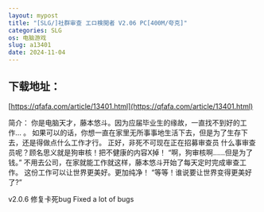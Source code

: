 ```yaml
---
layout: mypost
title: "[SLG/]社群审查 エロ検閲者 V2.06 PC[400M/夸克]"
categories: SLG
os: 电脑游戏
slug: a13401
date: 2024-11-04
---
```


## 下载地址：

[https://qfafa.com/article/13401.html](https://qfafa.com/article/13401.html)

简介：
你是电脑天才，藤本悠斗。因为应届毕业生的缘故，一直找不到好的工作… 。
如果可以的话，你想一直在家里无所事事地生活下去，但是为了生存下去，还是得做点什么工作才行。
正好，非死不可现在正在招募审查员
什么事审查员呢？顾名思义就是狗审核！把不健康的内容X掉！
“啊，狗审核啊……但是为了钱。”
不用去公司，在家就能工作就这样，藤本悠斗开始了每天定时完成审查工作。
这份工作可以让世界更美好。更加纯净！
“等等！谁说要让世界变得更美好了?”

v2.0.6
修复卡死bug
Fixed a lot of bugs